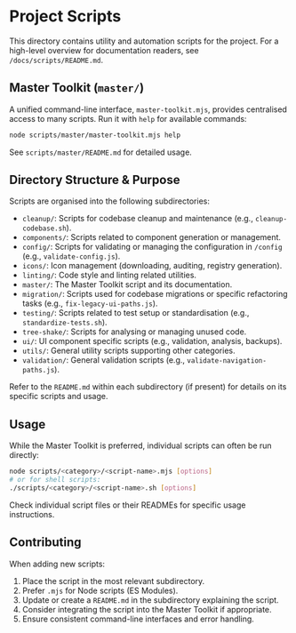 # Project Scripts

This directory contains utility and automation scripts for the project. For a high-level overview for documentation readers, see `/docs/scripts/README.md`.

## Master Toolkit (`master/`)

A unified command-line interface, `master-toolkit.mjs`, provides centralised access to many scripts. Run it with `help` for available commands:

```bash
node scripts/master/master-toolkit.mjs help
```

See `scripts/master/README.md` for detailed usage.

## Directory Structure & Purpose

Scripts are organised into the following subdirectories:

*   `cleanup/`: Scripts for codebase cleanup and maintenance (e.g., `cleanup-codebase.sh`).
*   `components/`: Scripts related to component generation or management.
*   `config/`: Scripts for validating or managing the configuration in `/config` (e.g., `validate-config.js`).
*   `icons/`: Icon management (downloading, auditing, registry generation).
*   `linting/`: Code style and linting related utilities.
*   `master/`: The Master Toolkit script and its documentation.
*   `migration/`: Scripts used for codebase migrations or specific refactoring tasks (e.g., `fix-legacy-ui-paths.js`).
*   `testing/`: Scripts related to test setup or standardisation (e.g., `standardize-tests.sh`).
*   `tree-shake/`: Scripts for analysing or managing unused code.
*   `ui/`: UI component specific scripts (e.g., validation, analysis, backups).
*   `utils/`: General utility scripts supporting other categories.
*   `validation/`: General validation scripts (e.g., `validate-navigation-paths.js`).

Refer to the `README.md` within each subdirectory (if present) for details on its specific scripts and usage.

## Usage

While the Master Toolkit is preferred, individual scripts can often be run directly:

```bash
node scripts/<category>/<script-name>.mjs [options]
# or for shell scripts:
./scripts/<category>/<script-name>.sh [options]
```

Check individual script files or their READMEs for specific usage instructions.

## Contributing

When adding new scripts:

1.  Place the script in the most relevant subdirectory.
2.  Prefer `.mjs` for Node scripts (ES Modules).
3.  Update or create a `README.md` in the subdirectory explaining the script.
4.  Consider integrating the script into the Master Toolkit if appropriate.
5.  Ensure consistent command-line interfaces and error handling.
